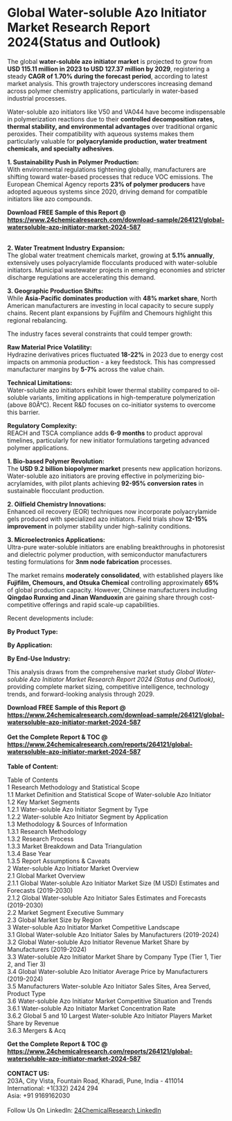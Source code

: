 <h1>Global Water-soluble Azo Initiator Market Research Report 2024(Status and Outlook)</h1><p>The global <strong>water-soluble azo initiator market</strong> is projected to grow from <strong>USD 115.11 million in 2023 to USD 127.37 million by 2029</strong>, registering a steady <strong>CAGR of 1.70% during the forecast period</strong>, according to latest market analysis. This growth trajectory underscores increasing demand across polymer chemistry applications, particularly in water-based industrial processes.</p><p>Water-soluble azo initiators like V50 and VA044 have become indispensable in polymerization reactions due to their <strong>controlled decomposition rates, thermal stability, and environmental advantages</strong> over traditional organic peroxides. Their compatibility with aqueous systems makes them particularly valuable for <strong>polyacrylamide production, water treatment chemicals, and specialty adhesives</strong>.</p><p><strong>1. Sustainability Push in Polymer Production:</strong><br>
With environmental regulations tightening globally, manufacturers are shifting toward water-based processes that reduce VOC emissions. The European Chemical Agency reports <strong>23% of polymer producers</strong> have adopted aqueous systems since 2020, driving demand for compatible initiators like azo compounds.</p><div><b>Download FREE Sample of this Report @ 
            <a href="https://www.24chemicalresearch.com/download-sample/264121/global-watersoluble-azo-initiator-market-2024-587">
            https://www.24chemicalresearch.com/download-sample/264121/global-watersoluble-azo-initiator-market-2024-587</a></b></div><br><p><strong>2. Water Treatment Industry Expansion:</strong><br>
The global water treatment chemicals market, growing at <strong>5.1% annually</strong>, extensively uses polyacrylamide flocculants produced with water-soluble initiators. Municipal wastewater projects in emerging economies and stricter discharge regulations are accelerating this demand.</p><p><strong>3. Geographic Production Shifts:</strong><br>
While <strong>Asia-Pacific dominates production</strong> with <strong>48% market share</strong>, North American manufacturers are investing in local capacity to secure supply chains. Recent plant expansions by Fujifilm and Chemours highlight this regional rebalancing.</p><p>The industry faces several constraints that could temper growth:</p><p><strong>Raw Material Price Volatility:</strong><br>
	Hydrazine derivatives prices fluctuated <strong>18-22%</strong> in 2023 due to energy cost impacts on ammonia production - a key feedstock. This has compressed manufacturer margins by <strong>5-7%</strong> across the value chain.</p><p><strong>Technical Limitations:</strong><br>
	Water-soluble azo initiators exhibit lower thermal stability compared to oil-soluble variants, limiting applications in high-temperature polymerization (above 80Â°C). Recent R&amp;D focuses on co-initiator systems to overcome this barrier.</p><p><strong>Regulatory Complexity:</strong><br>
	REACH and TSCA compliance adds <strong>6-9 months</strong> to product approval timelines, particularly for new initiator formulations targeting advanced polymer applications.</p><p><strong>1. Bio-based Polymer Revolution:</strong><br>
The <strong>USD 9.2 billion biopolymer market</strong> presents new application horizons. Water-soluble azo initiators are proving effective in polymerizing bio-acrylamides, with pilot plants achieving <strong>92-95% conversion rates</strong> in sustainable flocculant production.</p><p><strong>2. Oilfield Chemistry Innovations:</strong><br>
Enhanced oil recovery (EOR) techniques now incorporate polyacrylamide gels produced with specialized azo initiators. Field trials show <strong>12-15% improvement</strong> in polymer stability under high-salinity conditions.</p><p><strong>3. Microelectronics Applications:</strong><br>
Ultra-pure water-soluble initiators are enabling breakthroughs in photoresist and dielectric polymer production, with semiconductor manufacturers testing formulations for <strong>3nm node fabrication</strong> processes.</p><p>The market remains <strong>moderately consolidated</strong>, with established players like <strong>Fujifilm, Chemours, and Otsuka Chemical</strong> controlling approximately <strong>65%</strong> of global production capacity. However, Chinese manufacturers including <strong>Qingdao Runxing and Jinan Wanduoxin</strong> are gaining share through cost-competitive offerings and rapid scale-up capabilities.</p><p>Recent developments include:</p><p><strong>By Product Type:</strong></p><p><strong>By Application:</strong></p><p><strong>By End-Use Industry:</strong></p><p>This analysis draws from the comprehensive market study <em>Global Water-soluble Azo Initiator Market Research Report 2024 (Status and Outlook)</em>, providing complete market sizing, competitive intelligence, technology trends, and forward-looking analysis through 2029.</p><div><b>Download FREE Sample of this Report @ 
            <a href="https://www.24chemicalresearch.com/download-sample/264121/global-watersoluble-azo-initiator-market-2024-587">
            https://www.24chemicalresearch.com/download-sample/264121/global-watersoluble-azo-initiator-market-2024-587</a></b></div><br><div><b>Get the Complete Report & TOC @ 
            <a href="https://www.24chemicalresearch.com/reports/264121/global-watersoluble-azo-initiator-market-2024-587">
            https://www.24chemicalresearch.com/reports/264121/global-watersoluble-azo-initiator-market-2024-587</a></b></div><br>
            <b>Table of Content:</b><p>Table of Contents<br />
1 Research Methodology and Statistical Scope<br />
1.1 Market Definition and Statistical Scope of Water-soluble Azo Initiator<br />
1.2 Key Market Segments<br />
1.2.1 Water-soluble Azo Initiator Segment by Type<br />
1.2.2 Water-soluble Azo Initiator Segment by Application<br />
1.3 Methodology & Sources of Information<br />
1.3.1 Research Methodology<br />
1.3.2 Research Process<br />
1.3.3 Market Breakdown and Data Triangulation<br />
1.3.4 Base Year<br />
1.3.5 Report Assumptions & Caveats<br />
2 Water-soluble Azo Initiator Market Overview<br />
2.1 Global Market Overview<br />
2.1.1 Global Water-soluble Azo Initiator Market Size (M USD) Estimates and Forecasts (2019-2030)<br />
2.1.2 Global Water-soluble Azo Initiator Sales Estimates and Forecasts (2019-2030)<br />
2.2 Market Segment Executive Summary<br />
2.3 Global Market Size by Region<br />
3 Water-soluble Azo Initiator Market Competitive Landscape<br />
3.1 Global Water-soluble Azo Initiator Sales by Manufacturers (2019-2024)<br />
3.2 Global Water-soluble Azo Initiator Revenue Market Share by Manufacturers (2019-2024)<br />
3.3 Water-soluble Azo Initiator Market Share by Company Type (Tier 1, Tier 2, and Tier 3)<br />
3.4 Global Water-soluble Azo Initiator Average Price by Manufacturers (2019-2024)<br />
3.5 Manufacturers Water-soluble Azo Initiator Sales Sites, Area Served, Product Type<br />
3.6 Water-soluble Azo Initiator Market Competitive Situation and Trends<br />
3.6.1 Water-soluble Azo Initiator Market Concentration Rate<br />
3.6.2 Global 5 and 10 Largest Water-soluble Azo Initiator Players Market Share by Revenue<br />
3.6.3 Mergers & Acq</p><div><b>Get the Complete Report & TOC @ 
            <a href="https://www.24chemicalresearch.com/reports/264121/global-watersoluble-azo-initiator-market-2024-587">
            https://www.24chemicalresearch.com/reports/264121/global-watersoluble-azo-initiator-market-2024-587</a></b></div><br><b>CONTACT US:</b><br>
            203A, City Vista, Fountain Road, Kharadi, Pune, India - 411014<br>
            International: +1(332) 2424 294<br>
            Asia: +91 9169162030 <br><br>
            Follow Us On LinkedIn: <a href="https://www.linkedin.com/company/24chemicalresearch/">24ChemicalResearch LinkedIn</a>